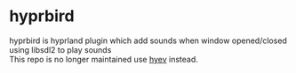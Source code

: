 # hyprbird

hyprbird is hyprland plugin which add sounds when window opened/closed\
using libsdl2 to play sounds\
This repo is no longer maintained use [hyev](https://github.com/DreamMaoMao/hyev) instead.
